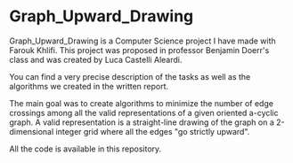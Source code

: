 # Graph_Upward_Drawing

Graph_Upward_Drawing is a Computer Science project I have made with Farouk Khlifi. This project was proposed in professor Benjamin Doerr's class and was created by Luca Castelli Aleardi.

You can find a very precise description of the tasks as well as the algorithms we created in the written report.

The main goal was to create algorithms to minimize the number of edge crossings among all the valid representations of a given oriented a-cyclic graph. A valid representation is a straight-line drawing of the graph on a 2-dimensional integer grid where all the edges "go strictly upward".

All the code is available in this repository.
